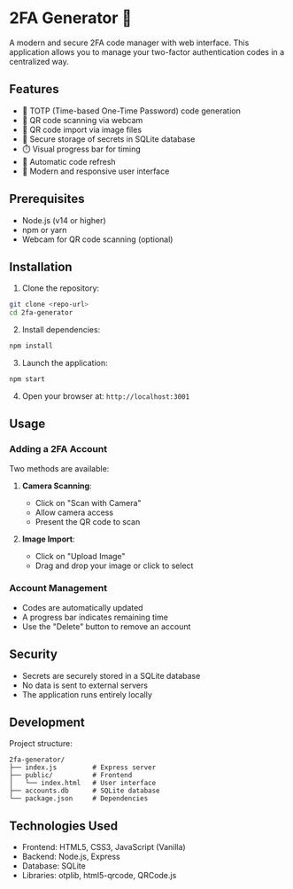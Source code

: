 # 2FA Generator 🔐

A modern and secure 2FA code manager with web interface. This application allows you to manage your two-factor authentication codes in a centralized way.

## Features

- 📱 TOTP (Time-based One-Time Password) code generation
- 🎥 QR code scanning via webcam
- 📂 QR code import via image files
- 💾 Secure storage of secrets in SQLite database
- ⏱️ Visual progress bar for timing
- 🔄 Automatic code refresh
- 🎨 Modern and responsive user interface

## Prerequisites

- Node.js (v14 or higher)
- npm or yarn
- Webcam for QR code scanning (optional)

## Installation

1. Clone the repository:
```bash
git clone <repo-url>
cd 2fa-generator
```

2. Install dependencies:
```bash
npm install
```

3. Launch the application:
```bash
npm start
```

4. Open your browser at: `http://localhost:3001`

## Usage

### Adding a 2FA Account

Two methods are available:

1. **Camera Scanning**:
   - Click on "Scan with Camera"
   - Allow camera access
   - Present the QR code to scan

2. **Image Import**:
   - Click on "Upload Image"
   - Drag and drop your image or click to select

### Account Management

- Codes are automatically updated
- A progress bar indicates remaining time
- Use the "Delete" button to remove an account

## Security

- Secrets are securely stored in a SQLite database
- No data is sent to external servers
- The application runs entirely locally

## Development

Project structure:
```
2fa-generator/
├── index.js         # Express server
├── public/          # Frontend
│   └── index.html   # User interface
├── accounts.db      # SQLite database
└── package.json     # Dependencies
```

## Technologies Used

- Frontend: HTML5, CSS3, JavaScript (Vanilla)
- Backend: Node.js, Express
- Database: SQLite
- Libraries: otplib, html5-qrcode, QRCode.js

